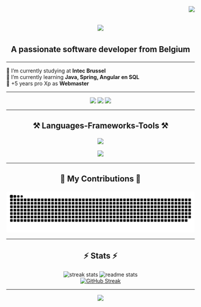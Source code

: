<img align="right" src="https://visitor-badge.laobi.icu/badge?page_id=raphaelzintec.raphaelzintec" />
 
# <p align="center"><img src="https://readme-typing-svg.herokuapp.com/?font=Righteous&size=35&center=true&vCenter=true&width=500&height=70&duration=4000&lines=Hi+There!+👋;+I'm+Raphaël+Zolotarev!;" /></p>
 
## <p align="center">A passionate software developer from Belgium</p>
 
---
 
🔭 I’m currently studying at **Intec Brussel**  
🌱 I’m currently learning **Java, Spring, Angular en SQL**   
💪 +5 years pro Xp as **Webmaster**   
 
---
 
<p align="center">
<a href="mailto:raphaelzolotarev@gmail.com"><img src="https://img.shields.io/badge/Gmail-333333?style=for-the-badge&logo=gmail&logoColor=red" /></a>
<a href="https://www.linkedin.com/in/raphaelzolotarev/" target="_blank"><img src="https://img.shields.io/badge/LinkedIn-0077B5?style=for-the-badge&logo=linkedin&logoColor=white" target="_blank" /></a>
<a href="https://www.zolotarev.eu" target="_blank"><img src="https://img.shields.io/badge/Portfolio-FF5722?style=for-the-badge&logo=todoist&logoColor=white" target="_blank" /></a>
</p>
 
---
 
## <p align="center">⚒️ Languages-Frameworks-Tools ⚒️</p>
 
<p align="center">
<img src="https://skillicons.dev/icons?i=angular,bootstrap,html,css,wordpress" />
</p>

<p align="center">
<img src="https://skillicons.dev/icons?i=java,spring,php,javascript,jquery,mysql" />
</p>

 
---
 
## <p align="center">🐍 My Contributions 🐍</p>
 
<p align="center">
<img alt="snake eating my contributions" src="https://raw.githubusercontent.com/salesp07/salesp07/output/github-contribution-grid-snake.svg" />
</p>
 
---
 
## <p align="center">⚡ Stats ⚡</p>
 
<p align="center">
<img width=390 src="https://github-readme-stats.vercel.app/api/top-langs/?username=raphaelzintec&count_private=true&theme=react&border_radius=10" alt="streak stats"/>
<img width=390 src="https://github-readme-stats.vercel.app/api?username=raphaelzintec&count_private=true&show_icons=true&theme=react&rank_icon=github&border_radius=10" alt="readme stats" />
<br/>
<a href="https://git.io/streak-stats"><img src="https://streak-stats.demolab.com?user=raphaelzolotarev&theme=dark" alt="GitHub Streak" /></a>
</p>
 
 
---
 
<p align="center"> 
<a href="https://zolotarev.eu" target="_blank">
<img src="https://img.shields.io/badge/www.zolotarev.eu-%23000B25.svg?style=for-the-badge&logo=zolotarev.eu&logoColor=00A4DC" target="_blank" />
</a>
</p>
